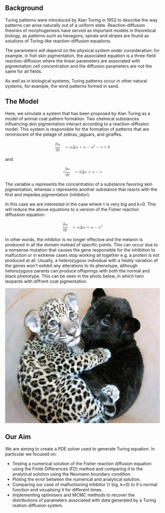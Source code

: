 ## Background

Turing patterns were introduced by Alan Turing in 1952 to describe the way patterns can arise naturally out of a uniform state. Reaction-diffusion theories of morphogenesis have served as important models in theoretical biology, as patterns such as hexagons, spirals and stripes are found as solutions of Turing-like reaction-diffusion equations. 

The parameters will depend on the physical system under consideration: for example, in fish skin pigmentation, the associated equation is a three-field reaction-diffusion where the linear parameters are associated with pigmentation cell concentration and the diffusion parameters are not the same for all fields. 

As well as in biological systems, Turing patterns occur in other natural systems, for example, the wind patterns formed in sand. 



## The Model
Here, we simulate a system that has been proposed by Alan Turing as a model of animal coat pattern formation. Two chemical substances influencing skin pigmentation interact according to a reaction-diffusion model. This system is responsible for the formation of patterns that are reminiscent of the pelage of zebras, jaguars, and giraffes.

<math xmlns="http://www.w3.org/1998/Math/MathML" display="block">
  <mtable columnalign="right left right left right left right left right left right left" rowspacing="3pt" columnspacing="0em 2em 0em 2em 0em 2em 0em 2em 0em 2em 0em" displaystyle="true">
    <mtr>
      <mtd>
        <mfrac>
          <mrow>
            <mi mathvariant="normal">&#x2202;<!-- ∂ --></mi>
            <mi>u</mi>
          </mrow>
          <mrow>
            <mi mathvariant="normal">&#x2202;<!-- ∂ --></mi>
            <mi>t</mi>
          </mrow>
        </mfrac>
      </mtd>
      <mtd>
        <mi></mi>
        <mo>=</mo>
        <mi>a</mi>
        <mi mathvariant="normal">&#x0394;<!-- Δ --></mi>
        <mi>u</mi>
        <mo>+</mo>
        <mi>u</mi>
        <mo>&#x2212;<!-- − --></mo>
        <msup>
          <mi>u</mi>
          <mn>3</mn>
        </msup>
        <mo>&#x2212;<!-- − --></mo>
        <mi>v</mi>
        <mo>+</mo>
        <mi>k</mi>
      </mtd>
    </mtr>
    </mtable>
</math>
  
and
  
<math xmlns="http://www.w3.org/1998/Math/MathML" display="block">
  <mtable columnalign="right left right left right left right left right left right left" rowspacing="3pt" columnspacing="0em 2em 0em 2em 0em 2em 0em 2em 0em 2em 0em" displaystyle="true">  
    <mtr>
      <mtd>
        <mi>&#x03C4;<!-- τ --></mi>
        <mfrac>
          <mrow>
            <mi mathvariant="normal">&#x2202;<!-- ∂ --></mi>
            <mi>v</mi>
          </mrow>
          <mrow>
            <mi mathvariant="normal">&#x2202;<!-- ∂ --></mi>
            <mi>t</mi>
          </mrow>
        </mfrac>
      </mtd>
      <mtd>
        <mi></mi>
        <mo>=</mo>
        <mi>b</mi>
        <mi mathvariant="normal">&#x0394;<!-- Δ --></mi>
        <mi>v</mi>
        <mo>+</mo>
        <mi>u</mi>
        <mo>&#x2212;<!-- − --></mo>
        <mi>v</mi>
      </mtd>
    </mtr>
  </mtable>
</math>
  
The variable u represents the concentration of a substance favoring skin pigmentation, whereas v represents another substance that reacts with the first and impedes pigmentation (inhibitor).

In this case we are interested in the case where τ is very big and k=0. This will reduce the above equations to a version of the Fisher reaction diffussion equation:

<math xmlns="http://www.w3.org/1998/Math/MathML" display="block">
  <mtable columnalign="right left right left right left right left right left right left" rowspacing="3pt" columnspacing="0em 2em 0em 2em 0em 2em 0em 2em 0em 2em 0em" displaystyle="true">
    <mtr>
      <mtd>
        <mfrac>
          <mrow>
            <mi mathvariant="normal">&#x2202;<!-- ∂ --></mi>
            <mi>u</mi>
          </mrow>
          <mrow>
            <mi mathvariant="normal">&#x2202;<!-- ∂ --></mi>
            <mi>t</mi>
          </mrow>
        </mfrac>
      </mtd>
      <mtd>
        <mi></mi>
        <mo>=</mo>
        <mi>a</mi>
        <mi mathvariant="normal">&#x0394;<!-- Δ --></mi>
        <mi>u</mi>
        <mo>+</mo>
        <mi>u</mi>
        <mo>&#x2212;<!-- − --></mo>
        <msup>
          <mi>u</mi>
          <mn>3</mn>
        </msup>
      </mtd>
    </mtr>
    </mtable>
</math>
  
In other words, the inhibitor is no longer effective and the melanin is produced in all the domain instead of specific points. This can occur due to a nonsense mutation that causes the gene responsible for the inhibition to malfuction or in extreme cases stop working all together e.g. a protein is not produced at all. Usually, a heterozygous individual with a heatly variation of the genes won't exhibit any alterations to its phenotype, although hetorozygous parants can produce offsprings with both the normal and black phenotype. This can be seen in the photo below, in which twin leopards with diffrent coat pigmentation.


![Twin leopards with different pigmentation.](twin_leopards.jpg)

## Our Aim

We are aiming to create a PDE solver used to generate Turing equation. In particular we focused on:

* Testing a numerical solution of the Fisher reaction diffusion equation using the Finite Differences (FD) method and comparing it to the analytical solution using the Neumann boundary condition.
* Ploting the error between the numerical and analytical solution.
* Comparing our case of malfuctioning inhibitor (τ big, k=0) to it's normal function and visualising it for different times.
* Implementing optimisers and MCMC methods to recover the distributions of parameters associated with data generated by a Turing reation-diffusion system.

